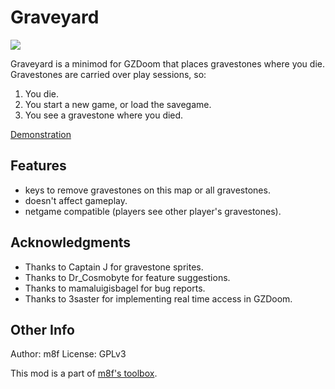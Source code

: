 # Graveyard

<a href="https://github.com/mmaulwurff/graveyard/releases" alt="Downloads">
  <img src="https://img.shields.io/github/downloads/mmaulwurff/graveyard/total" />
</a>

Graveyard is a minimod for GZDoom that places gravestones where you die.
Gravestones are carried over play sessions, so:

1. You die.
2. You start a new game, or load the savegame.
3. You see a gravestone where you died.

[Demonstration](https://youtu.be/t3X0r8QXwRA)

## Features

- keys to remove gravestones on this map or all gravestones.
- doesn't affect gameplay.
- netgame compatible (players see other player's gravestones).

## Acknowledgments

- Thanks to Captain J for gravestone sprites.
- Thanks to Dr_Cosmobyte for feature suggestions.
- Thanks to mamaluigisbagel for bug reports.
- Thanks to 3saster for implementing real time access in GZDoom.

## Other Info

Author: m8f
License: GPLv3

This mod is a part of [m8f's toolbox](https://mmaulwurff.github.io/pages/toolbox).
